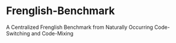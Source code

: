# Frenglish-Benchmark
A Centralized Frenglish Benchmark from Naturally Occurring Code-Switching and Code-Mixing
